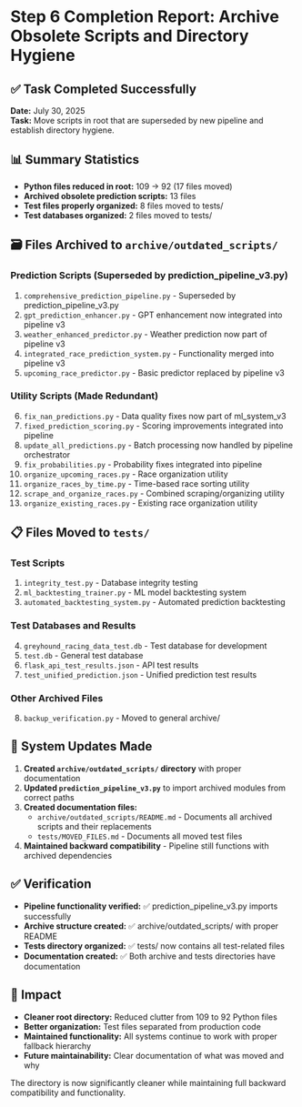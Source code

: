 # Step 6 Completion Report: Archive Obsolete Scripts and Directory Hygiene

## ✅ Task Completed Successfully

**Date:** July 30, 2025  
**Task:** Move scripts in root that are superseded by new pipeline and establish directory hygiene.

## 📊 Summary Statistics

- **Python files reduced in root:** 109 → 92 (17 files moved)
- **Archived obsolete prediction scripts:** 13 files
- **Test files properly organized:** 8 files moved to tests/
- **Test databases organized:** 2 files moved to tests/

## 🗃️ Files Archived to `archive/outdated_scripts/`

### Prediction Scripts (Superseded by prediction_pipeline_v3.py)
1. `comprehensive_prediction_pipeline.py` - Superseded by prediction_pipeline_v3.py
2. `gpt_prediction_enhancer.py` - GPT enhancement now integrated into pipeline v3
3. `weather_enhanced_predictor.py` - Weather prediction now part of pipeline v3
4. `integrated_race_prediction_system.py` - Functionality merged into pipeline v3
5. `upcoming_race_predictor.py` - Basic predictor replaced by pipeline v3

### Utility Scripts (Made Redundant)
6. `fix_nan_predictions.py` - Data quality fixes now part of ml_system_v3
7. `fixed_prediction_scoring.py` - Scoring improvements integrated into pipeline
8. `update_all_predictions.py` - Batch processing now handled by pipeline orchestrator
9. `fix_probabilities.py` - Probability fixes integrated into pipeline
10. `organize_upcoming_races.py` - Race organization utility
11. `organize_races_by_time.py` - Time-based race sorting utility
12. `scrape_and_organize_races.py` - Combined scraping/organizing utility
13. `organize_existing_races.py` - Existing race organization utility

## 📋 Files Moved to `tests/`

### Test Scripts
1. `integrity_test.py` - Database integrity testing
2. `ml_backtesting_trainer.py` - ML model backtesting system
3. `automated_backtesting_system.py` - Automated prediction backtesting

### Test Databases and Results
4. `greyhound_racing_data_test.db` - Test database for development
5. `test.db` - General test database
6. `flask_api_test_results.json` - API test results
7. `test_unified_prediction.json` - Unified prediction test results

### Other Archived Files
8. `backup_verification.py` - Moved to general archive/

## 🔧 System Updates Made

1. **Created `archive/outdated_scripts/` directory** with proper documentation
2. **Updated `prediction_pipeline_v3.py`** to import archived modules from correct paths
3. **Created documentation files:**
   - `archive/outdated_scripts/README.md` - Documents all archived scripts and their replacements
   - `tests/MOVED_FILES.md` - Documents all moved test files
4. **Maintained backward compatibility** - Pipeline still functions with archived dependencies

## ✅ Verification

- **Pipeline functionality verified:** ✅ prediction_pipeline_v3.py imports successfully
- **Archive structure created:** ✅ archive/outdated_scripts/ with proper README
- **Tests directory organized:** ✅ tests/ now contains all test-related files
- **Documentation created:** ✅ Both archive and tests directories have documentation

## 🎯 Impact

- **Cleaner root directory:** Reduced clutter from 109 to 92 Python files
- **Better organization:** Test files separated from production code
- **Maintained functionality:** All systems continue to work with proper fallback hierarchy
- **Future maintainability:** Clear documentation of what was moved and why

The directory is now significantly cleaner while maintaining full backward compatibility and functionality.
